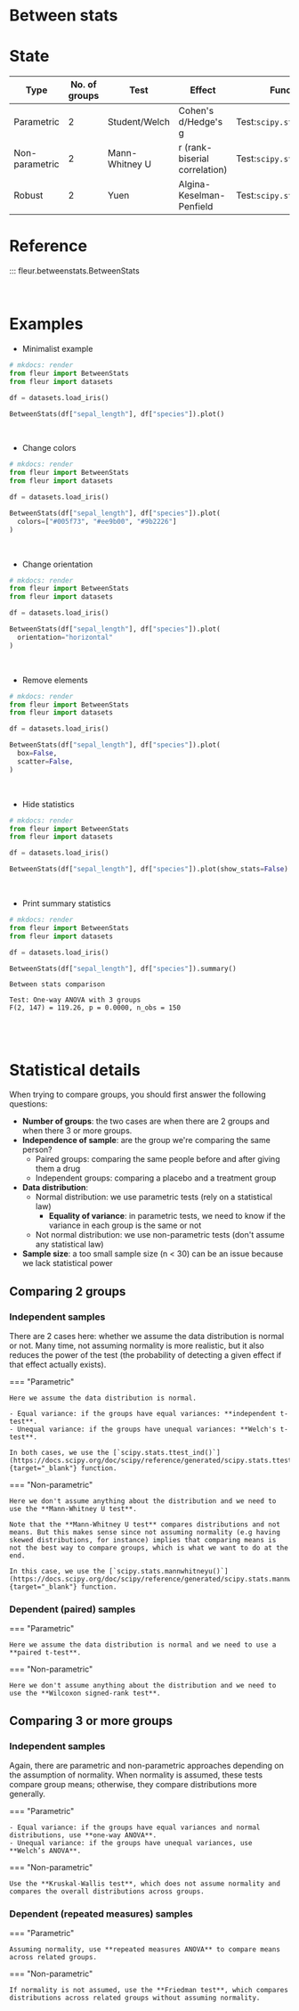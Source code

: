 # Between stats

# State

| Type           | No. of groups | Test           | Effect                        | Function used                   | Implemented |
| -------------- | ------------- | -------------- | ----------------------------- | ------------------------------- | ----------- |
| Parametric     | 2             | Student/Welch  | Cohen's d/Hedge's g           | Test:`scipy.stats.ttest_ind`    | ❌          |
| Non-parametric | 2             | Mann-Whitney U | r (rank-biserial correlation) | Test:`scipy.stats.mannwhitneyu` | ❌          |
| Robust         | 2             | Yuen           | Algina-Keselman-Penfield      | Test:`scipy.stats.ttest_ind`    | ❌          |

# Reference

::: fleur.betweenstats.BetweenStats

<br>

# Examples

- Minimalist example

```python
# mkdocs: render
from fleur import BetweenStats
from fleur import datasets

df = datasets.load_iris()

BetweenStats(df["sepal_length"], df["species"]).plot()
```

<br>

- Change colors

```python
# mkdocs: render
from fleur import BetweenStats
from fleur import datasets

df = datasets.load_iris()

BetweenStats(df["sepal_length"], df["species"]).plot(
  colors=["#005f73", "#ee9b00", "#9b2226"]
)
```

<br>

- Change orientation

```python
# mkdocs: render
from fleur import BetweenStats
from fleur import datasets

df = datasets.load_iris()

BetweenStats(df["sepal_length"], df["species"]).plot(
  orientation="horizontal"
)
```

<br>

- Remove elements

```python
# mkdocs: render
from fleur import BetweenStats
from fleur import datasets

df = datasets.load_iris()

BetweenStats(df["sepal_length"], df["species"]).plot(
  box=False,
  scatter=False,
)
```

<br>

- Hide statistics

```python
# mkdocs: render
from fleur import BetweenStats
from fleur import datasets

df = datasets.load_iris()

BetweenStats(df["sepal_length"], df["species"]).plot(show_stats=False)
```

<br>

- Print summary statistics

```python
# mkdocs: render
from fleur import BetweenStats
from fleur import datasets

df = datasets.load_iris()

BetweenStats(df["sepal_length"], df["species"]).summary()
```

```raw
Between stats comparison

Test: One-way ANOVA with 3 groups
F(2, 147) = 119.26, p = 0.0000, n_obs = 150
```

<br>
<br>

# Statistical details

When trying to compare groups, you should first answer the following questions:

- **Number of groups**: the two cases are when there are 2 groups and when there 3 or more groups.
- **Independence of sample**: are the group we're comparing the same person?
  - Paired groups: comparing the same people before and after giving them a drug
  - Independent groups: comparing a placebo and a treatment group
- **Data distribution**:
  - Normal distribution: we use parametric tests (rely on a statistical law)
    - **Equality of variance**: in parametric tests, we need to know if the variance in each group is the same or not
  - Not normal distribution: we use non-parametric tests (don't assume any statistical law)
- **Sample size**: a too small sample size (n < 30) can be an issue because we lack statistical power

## Comparing 2 groups

### Independent samples

There are 2 cases here: whether we assume the data distribution is normal or not. Many time, not assuming normality is more realistic, but it also reduces the power of the test (the probability of detecting a given effect if that effect actually exists).

=== "Parametric"

    Here we assume the data distribution is normal.

    - Equal variance: if the groups have equal variances: **independent t-test**.
    - Unequal variance: if the groups have unequal variances: **Welch's t-test**.

    In both cases, we use the [`scipy.stats.ttest_ind()`](https://docs.scipy.org/doc/scipy/reference/generated/scipy.stats.ttest_ind.html){target="_blank"} function.

=== "Non-parametric"

    Here we don't assume anything about the distribution and we need to use the **Mann-Whitney U test**.

    Note that the **Mann-Whitney U test** compares distributions and not means. But this makes sense since not assuming normality (e.g having skewed distributions, for instance) implies that comparing means is not the best way to compare groups, which is what we want to do at the end.

    In this case, we use the [`scipy.stats.mannwhitneyu()`](https://docs.scipy.org/doc/scipy/reference/generated/scipy.stats.mannwhitneyu.html){target="_blank"} function.

### Dependent (paired) samples

=== "Parametric"

    Here we assume the data distribution is normal and we need to use a **paired t-test**.

=== "Non-parametric"

    Here we don't assume anything about the distribution and we need to use the **Wilcoxon signed-rank test**.

## Comparing 3 or more groups

### Independent samples

Again, there are parametric and non-parametric approaches depending on the assumption of normality. When normality is assumed, these tests compare group means; otherwise, they compare distributions more generally.

=== "Parametric"

    - Equal variance: if the groups have equal variances and normal distributions, use **one-way ANOVA**.
    - Unequal variance: if the groups have unequal variances, use **Welch’s ANOVA**.

=== "Non-parametric"

    Use the **Kruskal-Wallis test**, which does not assume normality and compares the overall distributions across groups.

### Dependent (repeated measures) samples

=== "Parametric"

    Assuming normality, use **repeated measures ANOVA** to compare means across related groups.

=== "Non-parametric"

    If normality is not assumed, use the **Friedman test**, which compares distributions across related groups without assuming normality.
